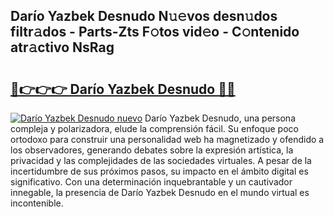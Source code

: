 ## Darío Yazbek Desnudo N𝚞𝚎vos desn𝚞dos filtr𝚊dos - Parts-Zts F𝚘tos vid𝚎o - C𝚘ntenido atr𝚊ctivo NsRag

# <h2><a href="http://mb5ct3j.tromn.icu/?c=Dar%c3%ado+Yazbek+Desnudo">🔗👉👉👉 Darío Yazbek Desnudo 🔗🔗</a></h2>

[![Darío Yazbek Desnudo nuevo](https://i.imgur.com/pEAQMta.gif)](http://mb5ct3j.tromn.icu/?c=Dar%c3%ado+Yazbek+Desnudo)
Darío Yazbek Desnudo, una persona compleja y polarizadora, elude la comprensión fácil. Su enfoque poco ortodoxo para construir una personalidad web ha magnetizado y ofendido a los observadores, generando debates sobre la expresión artística, la privacidad y las complejidades de las sociedades virtuales. A pesar de la incertidumbre de sus próximos pasos, su impacto en el ámbito digital es significativo. Con una determinación inquebrantable y un cautivador innegable, la presencia de Darío Yazbek Desnudo en el mundo virtual es incontenible.
